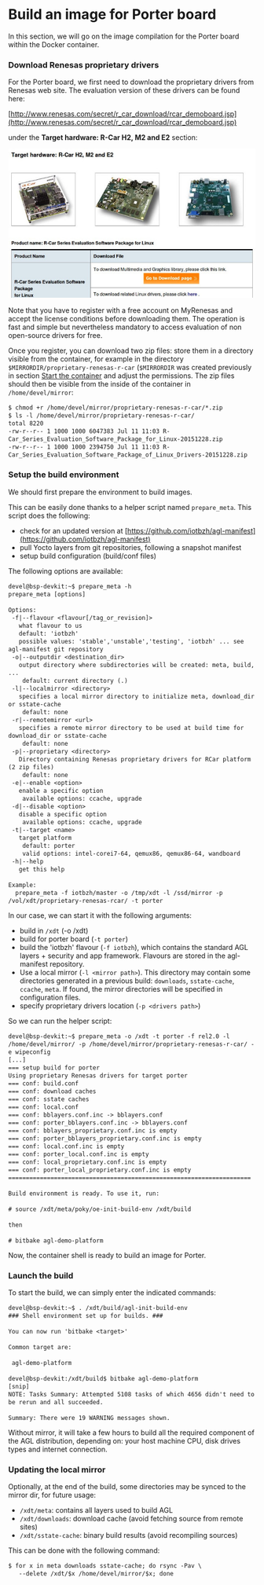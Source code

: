 # Build an image for Porter board

In this section, we will go on the image compilation for the Porter
board within the Docker container.

### Download Renesas proprietary drivers

For the Porter board, we first need to download the proprietary drivers
from Renesas web site. The evaluation version of these drivers can be
found here:

[http://www.renesas.com/secret/r_car_download/rcar_demoboard.jsp](http://www.renesas.com/secret/r_car_download/rcar_demoboard.jsp)

under the **Target hardware: R-Car H2, M2 and E2** section:

![](pictures/renesas_download.jpg)

Note that you have to register with a free account on MyRenesas and
accept the license conditions before downloading them. The operation is
fast and simple but nevertheless mandatory to access evaluation of non
open-source drivers for free.

Once you register, you can download two zip files: store them in a
directory visible from the container, for example in the directory
`$MIRRORDIR/proprietary-renesas-r-car` (`$MIRRORDIR` was created
previously in section [Start the container](#anchor-start-container) and adjust
the permissions. The zip files should then be visible from the inside of the
container in `/home/devel/mirror`:
```
$ chmod +r /home/devel/mirror/proprietary-renesas-r-car/*.zip
$ ls -l /home/devel/mirror/proprietary-renesas-r-car/
total 8220
-rw-r--r-- 1 1000 1000 6047383 Jul 11 11:03 R-Car_Series_Evaluation_Software_Package_for_Linux-20151228.zip
-rw-r--r-- 1 1000 1000 2394750 Jul 11 11:03 R-Car_Series_Evaluation_Software_Package_of_Linux_Drivers-20151228.zip
```

### Setup the build environment

We should first prepare the environment to build images.

This can be easily done thanks to a helper script named `prepare_meta`.
This script does the following:
- check for an updated version at
  [https://github.com/iotbzh/agl-manifest](https://github.com/iotbzh/agl-manifest)
- pull Yocto layers from git repositories, following a snapshot manifest
- setup build configuration (build/conf files)

The following options are available:
```
devel@bsp-devkit:~$ prepare_meta -h
prepare_meta [options]

Options:
 -f|--flavour <flavour[/tag_or_revision]>
   what flavour to us
   default: 'iotbzh'
   possible values: 'stable','unstable','testing', 'iotbzh' ... see agl-manifest git repository
 -o|--outputdir <destination_dir>
   output directory where subdirectories will be created: meta, build, ...
    default: current directory (.)
 -l|--localmirror <directory>
   specifies a local mirror directory to initialize meta, download_dir or sstate-cache
    default: none
 -r|--remotemirror <url>
   specifies a remote mirror directory to be used at build time for download_dir or sstate-cache
    default: none
 -p|--proprietary <directory>
   Directory containing Renesas proprietary drivers for RCar platform (2 zip files)
    default: none
 -e|--enable <option>
   enable a specific option
    available options: ccache, upgrade
 -d|--disable <option>
   disable a specific option
    available options: ccache, upgrade
 -t|--target <name>
   target platform
    default: porter
    valid options: intel-corei7-64, qemux86, qemux86-64, wandboard
 -h|--help
   get this help

Example:
  prepare_meta -f iotbzh/master -o /tmp/xdt -l /ssd/mirror -p /vol/xdt/proprietary-renesas-rcar/ -t porter
```

In our case, we can start it with the following arguments:
- build in `/xdt` (-o /xdt)
- build for porter board (`-t porter`)
- build the 'iotbzh' flavour (`-f iotbzh`), which contains the standard
  AGL layers + security and app framework. Flavours are stored in the
  agl-manifest repository.
- Use a local mirror (`-l <mirror path>`). This directory may
  contain some directories generated in a previous build: `downloads`,
  `sstate-cache`, `ccache`, `meta`. If found, the mirror directories
  will be specified in configuration files.
- specify proprietary drivers location (`-p <drivers path>`)

So we can run the helper script:
```
devel@bsp-devkit:~$ prepare_meta -o /xdt -t porter -f rel2.0 -l /home/devel/mirror/ -p /home/devel/mirror/proprietary-renesas-r-car/ -e wipeconfig
[...]
=== setup build for porter
Using proprietary Renesas drivers for target porter
=== conf: build.conf
=== conf: download caches
=== conf: sstate caches
=== conf: local.conf
=== conf: bblayers.conf.inc -> bblayers.conf
=== conf: porter_bblayers.conf.inc -> bblayers.conf
=== conf: bblayers_proprietary.conf.inc is empty
=== conf: porter_bblayers_proprietary.conf.inc is empty
=== conf: local.conf.inc is empty
=== conf: porter_local.conf.inc is empty
=== conf: local_proprietary.conf.inc is empty
=== conf: porter_local_proprietary.conf.inc is empty
=====================================================================

Build environment is ready. To use it, run:

# source /xdt/meta/poky/oe-init-build-env /xdt/build

then

# bitbake agl-demo-platform
```

Now, the container shell is ready to build an image for Porter.

### Launch the build

To start the build, we can simply enter the indicated commands:
```
devel@bsp-devkit:~$ . /xdt/build/agl-init-build-env
### Shell environment set up for builds. ###

You can now run 'bitbake <target>'

Common target are:

 agl-demo-platform

devel@bsp-devkit:/xdt/build$ bitbake agl-demo-platform
[snip]
NOTE: Tasks Summary: Attempted 5108 tasks of which 4656 didn't need to
be rerun and all succeeded.

Summary: There were 19 WARNING messages shown.
```

Without mirror, it will take a few hours to build all the required
component of the AGL distribution, depending on: your host machine CPU,
disk drives types and internet connection.

### Updating the local mirror

Optionally, at the end of the build, some directories may be synced to
the mirror dir, for future usage:

- `/xdt/meta`: contains all layers used to build AGL
- `/xdt/downloads`: download cache (avoid fetching source from remote sites)
- `/xdt/sstate-cache`: binary build results (avoid recompiling sources)

This can be done with the following command:
```
$ for x in meta downloads sstate-cache; do rsync -Pav \
   --delete /xdt/$x /home/devel/mirror/$x; done
```
